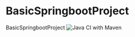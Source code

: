 # BasicSpringbootProject
BasicSpringbootProject
![Java CI with Maven](https://github.com/mlozan54/BasicSpringbootProject/workflows/Java%20CI%20with%20Maven/badge.svg)

